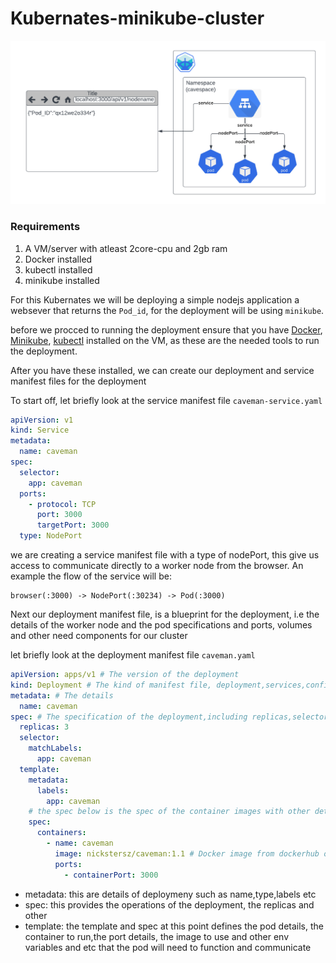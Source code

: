 <!-- @format -->

# Kubernates-minikube-cluster

![alt](minikube.png)

### Requirements

1. A VM/server with atleast 2core-cpu and 2gb ram
2. Docker installed
3. kubectl installed
4. minikube installed

For this Kubernates we will be deploying a simple nodejs application a websever that returns the `Pod_id`, for the deployment will be using `minikube`.

before we procced to running the deployment ensure that you have [Docker](https://), [Minikube](https://), [kubectl](https://) installed on the VM, as these are the needed tools to run the deployment.

After you have these installed, we can create our deployment and service manifest files for the deployment

To start off, let briefly look at the service manifest file `caveman-service.yaml`

```yaml
apiVersion: v1
kind: Service
metadata:
  name: caveman
spec:
  selector:
    app: caveman
  ports:
    - protocol: TCP
      port: 3000
      targetPort: 3000
  type: NodePort
```

we are creating a service manifest file with a type of nodePort, this give us access to communicate directly to a worker node from the browser. An example the flow of the service will be:

```
browser(:3000) -> NodePort(:30234) -> Pod(:3000)
```

Next our deployment manifest file, is a blueprint for the deployment, i.e the details of the worker node and the pod specifications and ports, volumes and other need components for our cluster

let briefly look at the deployment manifest file `caveman.yaml`

```yaml
apiVersion: apps/v1 # The version of the deployment
kind: Deployment # The kind of manifest file, deployment,services,configMap etc
metadata: # The details
  name: caveman
spec: # The specification of the deployment,including replicas,selectors,templates
  replicas: 3
  selector:
    matchLabels:
      app: caveman
  template:
    metadata:
      labels:
        app: caveman
    # the spec below is the spec of the container images with other details like ports,env,limits etc
    spec:
      containers:
        - name: caveman
          image: nickstersz/caveman:1.1 # Docker image from dockerhub or any repository
          ports:
            - containerPort: 3000
```

- metadata: this are details of deploymeny such as name,type,labels etc
- spec: this provides the operations of the deployment, the replicas and other
- template: the template and spec at this point defines the pod details, the container to run,the port details, the image to use and other env variables and etc that the pod will need to function and communicate
